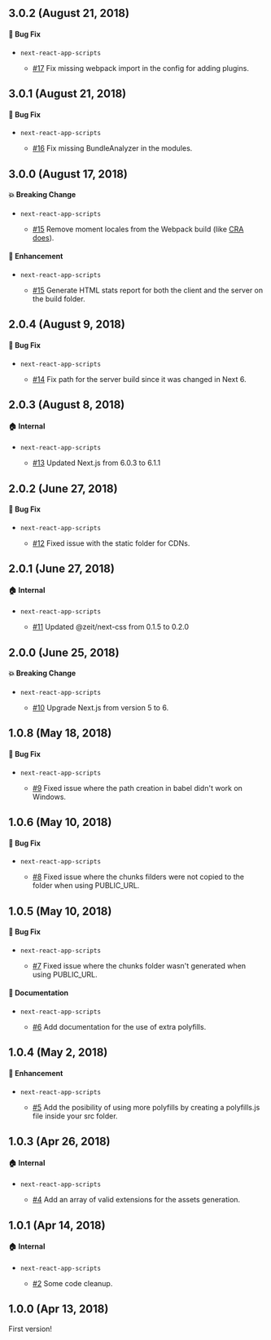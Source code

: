 ## 3.0.2 (August 21, 2018)

#### :bug: Bug Fix

* `next-react-app-scripts`

  * [#17](https://github.com/guestlinelabs/create-next-react-app/pull/17) Fix missing webpack import in the config for adding plugins.

## 3.0.1 (August 21, 2018)

#### :bug: Bug Fix

* `next-react-app-scripts`

  * [#16](https://github.com/guestlinelabs/create-next-react-app/pull/16) Fix missing BundleAnalyzer in the modules.

## 3.0.0 (August 17, 2018)

#### :boom: Breaking Change

* `next-react-app-scripts`

  * [#15](https://github.com/guestlinelabs/create-next-react-app/pull/15) Remove moment locales from the Webpack build (like [CRA does](https://github.com/facebook/create-react-app/blob/master/packages/react-scripts/template/README.md#momentjs-locales-are-missing)).

#### :nail_care: Enhancement

* `next-react-app-scripts`

  * [#15](https://github.com/guestlinelabs/create-next-react-app/pull/15) Generate HTML stats report for both the client and the server on the build folder.

## 2.0.4 (August 9, 2018)

#### :bug: Bug Fix

* `next-react-app-scripts`

  * [#14](https://github.com/guestlinelabs/create-next-react-app/pull/14) Fix path for the server build since it was changed in Next 6.

## 2.0.3 (August 8, 2018)

#### :house: Internal

* `next-react-app-scripts`

  * [#13](https://github.com/guestlinelabs/create-next-react-app/pull/13) Updated Next.js from 6.0.3 to 6.1.1

## 2.0.2 (June 27, 2018)

#### :bug: Bug Fix

* `next-react-app-scripts`

  * [#12](https://github.com/guestlinelabs/create-next-react-app/pull/12) Fixed issue with the static folder for CDNs.

## 2.0.1 (June 27, 2018)

#### :house: Internal

* `next-react-app-scripts`

  * [#11](https://github.com/guestlinelabs/create-next-react-app/pull/11) Updated @zeit/next-css from 0.1.5 to 0.2.0

## 2.0.0 (June 25, 2018)

#### :boom: Breaking Change

* `next-react-app-scripts`

  * [#10](https://github.com/guestlinelabs/create-next-react-app/pull/10) Upgrade Next.js from version 5 to 6.

## 1.0.8 (May 18, 2018)

#### :bug: Bug Fix

* `next-react-app-scripts`

  * [#9](https://github.com/guestlinelabs/create-next-react-app/pull/9) Fixed issue where the path creation in babel didn't work on Windows.

## 1.0.6 (May 10, 2018)

#### :bug: Bug Fix

* `next-react-app-scripts`

  * [#8](https://github.com/guestlinelabs/create-next-react-app/pull/8) Fixed issue where the chunks filders were not copied to the folder when using PUBLIC_URL.

## 1.0.5 (May 10, 2018)

#### :bug: Bug Fix

* `next-react-app-scripts`

  * [#7](https://github.com/guestlinelabs/create-next-react-app/pull/7) Fixed issue where the chunks folder wasn't generated when using PUBLIC_URL.

#### :memo: Documentation

* `next-react-app-scripts`

  * [#6](https://github.com/guestlinelabs/create-next-react-app/pull/6) Add documentation for the use of extra polyfills.

## 1.0.4 (May 2, 2018)

#### :nail_care: Enhancement

* `next-react-app-scripts`

  * [#5](https://github.com/guestlinelabs/create-next-react-app/pull/5) Add the posibility of using more polyfills by creating a polyfills.js file inside your src folder.

## 1.0.3 (Apr 26, 2018)

#### :house: Internal

* `next-react-app-scripts`

  * [#4](https://github.com/guestlinelabs/create-next-react-app/pull/4) Add an array of valid extensions for the assets generation.

## 1.0.1 (Apr 14, 2018)

#### :house: Internal

* `next-react-app-scripts`

  * [#2](https://github.com/guestlinelabs/create-next-react-app/pull/2) Some code cleanup.

## 1.0.0 (Apr 13, 2018)

First version!
